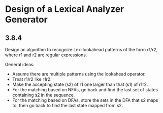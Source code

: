 # Design of a Lexical Analyzer Generator

## 3.8.4

Design an algorithm to recognize Lex-lookahead patterns of the form r1/r2,
where r1 and r2 are regular expressions.

General ideas:

- Assume there are multiple patterns using the lookahead operator.
- Treat r1/r2 like r1r2.
- Make the accepting state (s2) of r1 one larger than that (s1) of r1r2.
- For the matching based on NFAs, go back and find the last set of states
  containing s2 in the sequence.
- For the matching based on DFAs, store the sets in the DFA that s2 maps to,
  then go back to find the last state mapped from s2.

